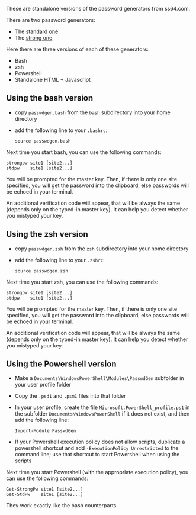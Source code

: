 These are standalone versions of the password generators from ss64.com.

There are two password generators:

*   The [standard one][standard]
*   The [strong one][strong]

Here there are three versions of each of these generators:

*   Bash
*   zsh
*   Powershell
*   Standalone HTML + Javascript

Using the bash version
----------------------

*   copy `passwdgen.bash` from the `bash` subdirectory into your home directory
*   add the following line to your `.bashrc`:

        source passwdgen.bash

Next time you start bash, you can use the following commands:

    strongpw site1 [site2...]
    stdpw    site1 [site2...]

You will be prompted for the master key. Then, if there is only one site
specified, you will get the password into the clipboard, else passwords will be
echoed in your terminal.

An additional verification code will appear, that will be always the same
(depends only on the typed-in master key). It can help you detect whether you
mistyped your key.

Using the zsh version
----------------------

*   copy `passwdgen.zsh` from the `zsh` subdirectory into your home directory
*   add the following line to your `.zshrc`:

        source passwdgen.zsh

Next time you start zsh, you can use the following commands:

    strongpw site1 [site2...]
    stdpw    site1 [site2...]

You will be prompted for the master key. Then, if there is only one site
specified, you will get the password into the clipboard, else passwords will be
echoed in your terminal.

An additional verification code will appear, that will be always the same
(depends only on the typed-in master key). It can help you detect whether you
mistyped your key.

Using the Powershell version
----------------------------

*   Make a `Documents\WindowsPowerShell\Modules\PasswdGen` subfolder in your
    user profile folder
*   Copy the `.psd1` and `.psm1` files into that folder
*   In your user profile, create the file `Microsoft.PowerShell_profile.ps1`
    in the subfolder `Documents\WindowsPowerShell` if it does not exist, and
    then add the following line:

        Import-Module PasswdGen
*   If your Powershell execution policy does not allow scripts, duplicate a powershell shortcut and add `-ExecutionPolicy Unrestricted` to the command line; use that shortcut to start Powershell when using the scripts

Next time you start Powershell (with the appropriate execution policy), you can use the following commands:

    Get-StrongPw site1 [site2...]
    Get-StdPw    site1 [site2...]

They work exactly like the bash counterparts.

[standard]: http://ss64.com/passwords/ "Standard SS64.com password generator"
[strong]: http://ss64.com/pass/ "Strong SS64.com password generator"
